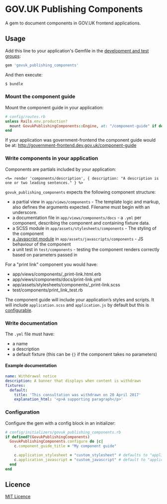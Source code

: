 # GOV.UK Publishing Components

A gem to document components in GOV.UK frontend applications.

## Usage

Add this line to your application's Gemfile in the [development and test groups](http://bundler.io/v1.12/groups.html#grouping-your-dependencies):

```ruby
gem 'govuk_publishing_components'
```

And then execute:
```bash
$ bundle
```

### Mount the component guide

Mount the component guide in your application:

```ruby
# config/routes.rb
unless Rails.env.production?
  mount GovukPublishingComponents::Engine, at: "/component-guide" if defined?(GovukPublishingComponents)
end
```

If your application was government-frontend the component guide would be at:
http://government-frontend.dev.gov.uk/component-guide

### Write components in your application

Components are partials included by your application:
```erb
<%= render 'components/description', { description: "A description is one or two leading sentences." } %>
```

`govuk_publishing_components` expects the following component structure:

* a partial view in `app/views/components` - The template logic and markup, also defines the arguments expected. Filename must begin with an underscore.
* a documentation file in `app/views/components/docs` - a `.yml` per component, describing the component and containing fixture data.
* a SCSS module in `app/assets/stylesheets/components` - The styling of the component
* [a Javascript module](https://github.com/alphagov/govuk_frontend_toolkit/blob/master/docs/javascript.md#modules) in `app/assets/javascripts/components` - JS behaviour of the component
* a unit test in `test/components` - testing the component renders correctly based on parameters passed in

For a "print link" component you would have:
* app/views/components/_print-link.html.erb
* app/views/components/docs/print-link.yml
* app/assets/stylesheets/components/_print-link.scss
* test/components/print_link_test.rb

The component guide will include your application’s styles and scripts. It will include `application.scss` and `application.js` by default but this is [configurable](#configuration).

### Write documentation

The `.yml` file must have:
* a name
* a description
* a default fixture (this can be `{}` if the component takes no parameters)

#### Example documentation

```yaml
name: Withdrawal notice
description: A banner that displays when content is withdrawn
fixtures:
  default:
    title: 'This consultation was withdrawn on 20 April 2017'
    explanation_html: '<p>A supporting paragraph</p>'
```

### Configuration

Configure the gem with a config block in an initializer:

```ruby
# config/initializers/govuk_publishing_components.rb
if defined?(GovukPublishingComponents)
  GovukPublishingComponents.configure do |c|
    c.component_guide_title = "My component guide"

    c.application_stylesheet = "custom_stylesheet" # defaults to "application"
    c.application_javascript = "custom_javascript" # default to "application"
  end
end
```

## Licence

[MIT Licence](LICENCE.md)
